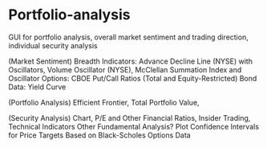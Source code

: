 # Portfolio-analysis
GUI for portfolio analysis, overall market sentiment and trading direction, individual security analysis

(Market Sentiment)
Breadth Indicators: Advance Decline Line (NYSE) with Oscillators, Volume Oscillator (NYSE), McClellan Summation Index and Oscillator
Options: CBOE Put/Call Ratios (Total and Equity-Restricted)
Bond Data: Yield Curve

(Portfolio Analysis)
Efficient Frontier, Total Portfolio Value,

(Security Analysis)
Chart, P/E and Other Financial Ratios, Insider Trading, Technical Indicators
Other Fundamental Analysis?
Plot Confidence Intervals for Price Targets Based on Black-Scholes Options Data
